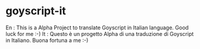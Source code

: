 # goyscript-it

En : This is a Alpha Project to translate Goyscript in Italian language. Good luck for me :-) 
It : Questo è un progetto Alpha di una traduzione di Goyscript in Italiano. Buona fortuna a me :-)
